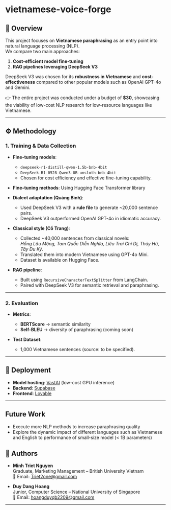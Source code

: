 # vietnamese-voice-forge
## 📖 Overview
This project focuses on **Vietnamese paraphrasing** as an entry point into natural language processing (NLP).  
We compare two main approaches:
1. **Cost-efficient model fine-tuning**
2. **RAG pipelines leveraging DeepSeek V3** 

DeepSeek V3 was chosen for its **robustness in Vietnamese** and **cost-effectiveness** compared to other popular models such as OpenAI GPT-4o and Gemini.  

👉 The entire project was conducted under a budget of **$30**, showcasing the viability of low-cost NLP research for low-resource languages like Vietnamese.

--- 

## ⚙️ Methodology

### 1. Training & Data Collection
- **Fine-tuning models**:  
  - `deepseek-r1-distill-qwen-1.5b-bnb-4bit`  
  - `DeepSeek-R1-0528-Qwen3-8B-unsloth-bnb-4bit`  
  - Chosen for cost efficiency and effective fine-tuning capability.

 - **Fine-tuning methods**: Using Hugging Face Transformer library 

- **Dialect adaptation (Quảng Bình)**:  
  - Used DeepSeek V3 with a **rule file** to generate ~20,000 sentence pairs.  
  - DeepSeek V3 outperformed OpenAI GPT-4o in idiomatic accuracy.

- **Classical style (Cổ Trang)**:  
  - Collected ~40,000 sentences from classical novels:  
    *Hồng Lâu Mộng, Tam Quốc Diễn Nghĩa, Liêu Trai Chí Dị, Thủy Hử, Tây Du Ký*.  
  - Translated them into modern Vietnamese using GPT-4o Mini.  
  - Dataset is available on Hugging Face.

- **RAG pipeline**:  
  - Built using `RecursiveCharacterTextSplitter` from LangChain.  
  - Paired with DeepSeek V3 for semantic retrieval and paraphrasing.

---

### 2. Evaluation
- **Metrics**:  
  - **BERTScore** → semantic similarity  
  - **Self-BLEU** → diversity of paraphrasing (coming soon) 

- **Test Dataset**:  
  - 1,000 Vietnamese sentences (source: to be specified).

---

## 🚀 Deployment
- **Model hosting**: [VastAI](https://vast.ai/) (low-cost GPU inference)  
- **Backend**: [Supabase](https://supabase.com/)  
- **Frontend**: [Lovable](https://lovable.dev/)  

---

## Future Work

- Execute more NLP methods to increase paraphrasing quality
- Explore the dynamic impact of different languages such as Vietnamese and English to performance of small-size model (< 1B parameters) 

## 👥 Authors

- **Minh Triet Nguyen**  
  Graduate, Marketing Management – British University Vietnam  
  📧 Email: [Triet2one@gmail.com](mailto:Triet2one@gmail.com)

- **Duy Dang Hoang**  
  Junior, Computer Science – National University of Singapore  
  📧 Email: [hoangduyqb2209@gmail.com](mailto:hoangduyqb2209@gmail.com)

---
